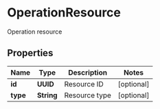 

# OperationResource

Operation resource

## Properties

| Name | Type | Description | Notes |
|------------ | ------------- | ------------- | -------------|
|**id** | **UUID** | Resource ID |  [optional] |
|**type** | **String** | Resource type |  [optional] |



